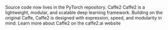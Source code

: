 Source code now lives in the PyTorch repository. Caffe2 Caffe2 is a lightweight, modular, and scalable deep learning framework. Building on the original Caffe, Caffe2 is designed with expression, speed, and modularity in mind. Learn more about Caffe2 on the caffe2.ai website